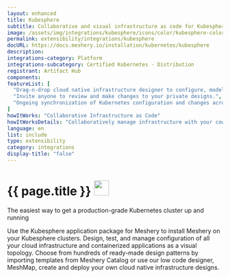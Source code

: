 ```yaml
---
layout: enhanced
title: Kubesphere
subtitle: Collaborative and visual infrastructure as code for Kubesphere
image: /assets/img/integrations/kubesphere/icons/color/kubesphere-color.svg
permalink: extensibility/integrations/kubesphere
docURL: https://docs.meshery.io/installation/kubernetes/kubesphere
description: 
integrations-category: Platform
integrations-subcategory: Certified Kubernetes - Distribution
registrant: Artifact Hub
components: 
featureList: [
  "Drag-n-drop cloud native infrastructure designer to configure, model, and deploy your workloads.",
  "Invite anyone to review and make changes to your private designs.",
  "Ongoing synchronization of Kubernetes configuration and changes across any number of clusters."
]
howItWorks: "Collaborative Infrastructure as Code"
howItWorksDetails: "Collaboratively manage infrastructure with your coworkers synchronously sharing the same designs."
language: en
list: include
type: extensibility
category: integrations
display-title: "false"
---
```

<h1>{{ page.title }} <img src="{{ page.image }}" style="width: 35px; height: 35px;" /></h1>

<p>
The easiest way to get a production-grade Kubernetes cluster up and running
</p>
<p>
    Use the Kubesphere application package for Meshery to install Meshery on your Kubesphere clusters. Design, test, and manage configuration of all your cloud infrastructure and containerized applications as a visual topology. Choose from hundreds of ready-made design patterns by importing templates from Meshery Catalog or use our low code designer, MeshMap, create and deploy your own cloud native infrastructure designs.
</p>
